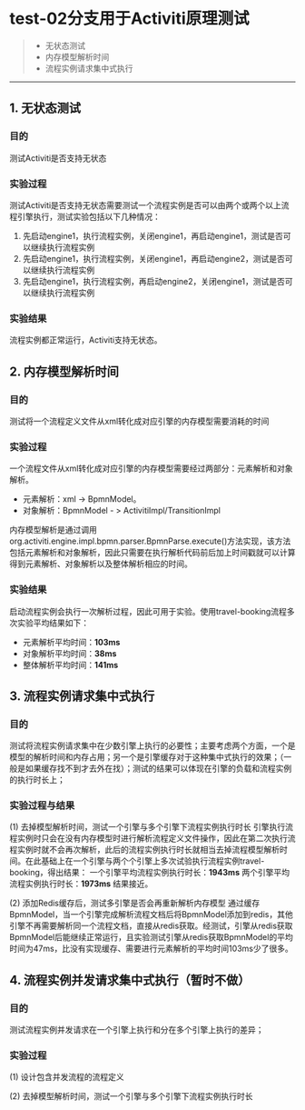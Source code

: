 # test-02分支用于Activiti原理测试
> * 无状态测试
> * 内存模型解析时间
> * 流程实例请求集中式执行

------

## 1. 无状态测试
### 目的
测试Activiti是否支持无状态

### 实验过程
测试Activiti是否支持无状态需要测试一个流程实例是否可以由两个或两个以上流程引擎执行，测试实验包括以下几种情况：
1. 先启动engine1，执行流程实例，关闭engine1，再启动engine1，测试是否可以继续执行流程实例
2. 先启动engine1，执行流程实例，关闭engine1，再启动engine2，测试是否可以继续执行流程实例
3. 先启动engine1，执行流程实例，再启动engine2，关闭engine1，测试是否可以继续执行流程实例

### 实验结果
流程实例都正常运行，Activiti支持无状态。


## 2. 内存模型解析时间
### 目的
测试将一个流程定义文件从xml转化成对应引擎的内存模型需要消耗的时间

### 实验过程
一个流程文件从xml转化成对应引擎的内存模型需要经过两部分：元素解析和对象解析。

* 元素解析：xml -> BpmnModel。
* 对象解析：BpmnModel - > ActivitiImpl/TransitionImpl

内存模型解析是通过调用org.activiti.engine.impl.bpmn.parser.BpmnParse.execute()方法实现，该方法包括元素解析和对象解析，因此只需要在执行解析代码前后加上时间戳就可以计算得到元素解析、对象解析以及整体解析相应的时间。

### 实验结果
启动流程实例会执行一次解析过程，因此可用于实验。使用travel-booking流程多次实验平均结果如下：

* 元素解析平均时间：**103ms**
* 对象解析平均时间：**38ms**
* 整体解析平均时间：**141ms**

## 3. 流程实例请求集中式执行
### 目的
测试将流程实例请求集中在少数引擎上执行的必要性；主要考虑两个方面，一个是模型的解析时间和内存占用；另一个是引擎缓存对于这种集中式执行的效果；（一般是如果缓存找不到才去外在找）；测试的结果可以体现在引擎的负载和流程实例的执行时长上；

### 实验过程与结果

(1) 去掉模型解析时间，测试一个引擎与多个引擎下流程实例执行时长
引擎执行流程实例时只会在没有内存模型时进行解析流程定义文件操作，因此在第二次执行流程实例时就不会再次解析，此后的流程实例执行时长就相当去掉流程模型解析时间。在此基础上在一个引擎与两个个引擎上多次试验执行流程实例travel-booking，得出结果：
一个引擎平均流程实例执行时长：**1943ms**
两个引擎平均流程实例执行时长：**1973ms**
结果接近。

(2) 添加Redis缓存后，测试多引擎是否会再重新解析内存模型
	通过缓存BpmnModel，当一个引擎完成解析流程文档后将BpmnModel添加到redis，其他引擎不再需要解析同一个流程文档，直接从redis获取。经测试，引擎从redis获取BpmnModel后能继续正常运行，且实验测试引擎从redis获取BpmnModel的平均时间为47ms，比没有实现缓存、需要进行元素解析的平均时间103ms少了很多。

## 4. 流程实例并发请求集中式执行（暂时不做）
### 目的
测试流程实例并发请求在一个引擎上执行和分在多个引擎上执行的差异；

### 实验过程
(1) 设计包含并发流程的流程定义

(2) 去掉模型解析时间，测试一个引擎与多个引擎下流程实例执行时长
